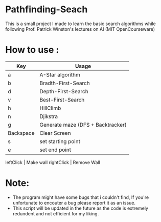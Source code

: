 # Pathfinding-Seach
This is a small project I made to learn the basic search algorithms while following Prof. Patrick Winston's lectures on AI (MIT OpenCourseware)

# How to use :
Key | Usage
--------------|--------------
a | A-Star algorithm
b | Bradth-First-Search
d | Depth-First-Search
v | Best-First-Search
h | HillClimb
n | Djikstra
g | Generate maze (DFS + Backtracker)
Backspace | Clear Screen
s | set starting point
e | set end point

leftClick | Make wall
rightClick | Remove Wall

# Note:
- The program might have some bugs that i couldn't find, If you're unfortunate to encouter a bug please report it as an issue.
- This script will be updated in the future as the code is extremely redundent and not efficient for my liking.
